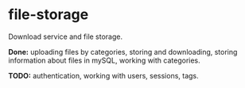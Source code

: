 # file-storage
Download service and file storage.

**Done:** uploading files by categories, storing and downloading, storing information about files in mySQL, working with categories.

**TODO:** authentication, working with users, sessions, tags.
